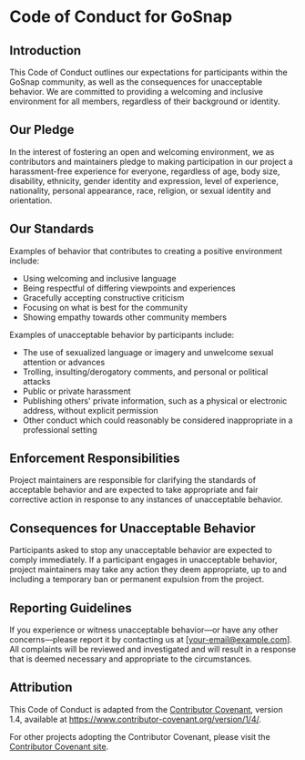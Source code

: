 # Code of Conduct for GoSnap

## Introduction

This Code of Conduct outlines our expectations for participants within the GoSnap community, as well as the consequences for unacceptable behavior. We are committed to providing a welcoming and inclusive environment for all members, regardless of their background or identity.

## Our Pledge

In the interest of fostering an open and welcoming environment, we as contributors and maintainers pledge to making participation in our project a harassment-free experience for everyone, regardless of age, body size, disability, ethnicity, gender identity and expression, level of experience, nationality, personal appearance, race, religion, or sexual identity and orientation.

## Our Standards

Examples of behavior that contributes to creating a positive environment include:

- Using welcoming and inclusive language
- Being respectful of differing viewpoints and experiences
- Gracefully accepting constructive criticism
- Focusing on what is best for the community
- Showing empathy towards other community members

Examples of unacceptable behavior by participants include:

- The use of sexualized language or imagery and unwelcome sexual attention or advances
- Trolling, insulting/derogatory comments, and personal or political attacks
- Public or private harassment
- Publishing others' private information, such as a physical or electronic address, without explicit permission
- Other conduct which could reasonably be considered inappropriate in a professional setting

## Enforcement Responsibilities

Project maintainers are responsible for clarifying the standards of acceptable behavior and are expected to take appropriate and fair corrective action in response to any instances of unacceptable behavior.

## Consequences for Unacceptable Behavior

Participants asked to stop any unacceptable behavior are expected to comply immediately. If a participant engages in unacceptable behavior, project maintainers may take any action they deem appropriate, up to and including a temporary ban or permanent expulsion from the project.

## Reporting Guidelines

If you experience or witness unacceptable behavior—or have any other concerns—please report it by contacting us at [your-email@example.com]. All complaints will be reviewed and investigated and will result in a response that is deemed necessary and appropriate to the circumstances.

## Attribution

This Code of Conduct is adapted from the [Contributor Covenant](https://www.contributor-covenant.org/), version 1.4, available at https://www.contributor-covenant.org/version/1/4/.

For other projects adopting the Contributor Covenant, please visit the [Contributor Covenant site](https://www.contributor-covenant.org/).

